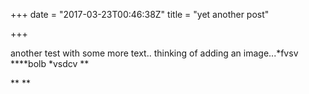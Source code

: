 +++
date = "2017-03-23T00:46:38Z"
title = "yet another post"

+++


another test with some more text.. thinking of adding an image...*fvsv ****bolb *vsdcv **

**
**